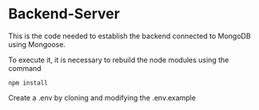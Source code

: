 # Backend-Server

This is the code needed to establish the backend connected to MongoDB using Mongoose.

To execute it, it is necessary to rebuild the node modules using the command

```
npm install

```

Create a .env by cloning and modifying the .env.example